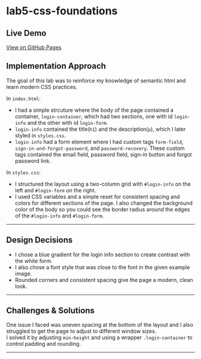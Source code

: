 # lab5-css-foundations

## Live Demo
[View on GitHub Pages](https://tjhayes22.github.io/lab5-css-foundations/)

## Implementation Approach

The goal of this lab was to reinforce my
knowledge of semantic html and learn modern 
CSS practices.

In `index.html`:
- I had a simple strcuture where the body of the page
contained a container, `login-container`, which had two sections, one with id `login-info` and the other with id `login-form`.
- `login-info` contained the title(`h1`) and the description(`p`), which I later styled in `styles.css`.
- `login-info` had a form element where I had custom tags `form-field`, `sign-in-and-forgot-password`, and `password-recovery`. These custom tags contained the email field, password field, sign-in button and forgot password link. 

In `styles.css`:
- I structured the layout using a two-column grid with `#login-info` on the left and `#login-form` on the right.
- I used CSS variables and a simple reset for consistent spacing and colors for different sections of the page. I also changed the background color of the body so you could see the border radius around the edges of the `#login-info` and `#login-form`. 

---

## Design Decisions

- I chose a blue gradient for the login info section to create contrast with the white form. 
- I also chose a font style that was close to the font in the given example image. 
- Rounded corners and consistent spacing give the page a modern, clean look.

---

## Challenges & Solutions

One issue I faced was uneven spacing at the bottom of the layout and I also struggled to get the page to adjust to different window sizes.  
I solved it by adjusting `min-height` and using a wrapper `.login-container` to control padding and rounding.

---